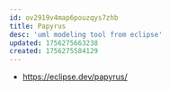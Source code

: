 ```yaml
---
id: ov2919v4map6pouzqys7zhb
title: Papyrus
desc: 'uml modeling tool from eclipse'
updated: 1756275663238
created: 1756275584129
---
```


- https://eclipse.dev/papyrus/